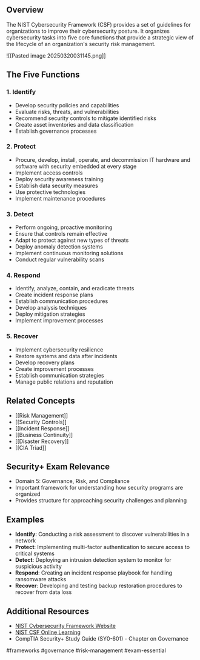 ## Overview

The NIST Cybersecurity Framework (CSF) provides a set of guidelines for organizations to improve their cybersecurity posture. It organizes cybersecurity tasks into five core functions that provide a strategic view of the lifecycle of an organization's security risk management.

![[Pasted image 20250320031145.png]]
## The Five Functions

### 1. Identify

- Develop security policies and capabilities
- Evaluate risks, threats, and vulnerabilities
- Recommend security controls to mitigate identified risks
- Create asset inventories and data classification
- Establish governance processes

### 2. Protect

- Procure, develop, install, operate, and decommission IT hardware and software with security embedded at every stage
- Implement access controls
- Deploy security awareness training
- Establish data security measures
- Use protective technologies
- Implement maintenance procedures

### 3. Detect

- Perform ongoing, proactive monitoring
- Ensure that controls remain effective
- Adapt to protect against new types of threats
- Deploy anomaly detection systems
- Implement continuous monitoring solutions
- Conduct regular vulnerability scans

### 4. Respond

- Identify, analyze, contain, and eradicate threats
- Create incident response plans
- Establish communication procedures
- Develop analysis techniques
- Deploy mitigation strategies
- Implement improvement processes

### 5. Recover

- Implement cybersecurity resilience
- Restore systems and data after incidents
- Develop recovery plans
- Create improvement processes
- Establish communication strategies
- Manage public relations and reputation

## Related Concepts

- [[Risk Management]]
- [[Security Controls]]
- [[Incident Response]]
- [[Business Continuity]]
- [[Disaster Recovery]]
- [[CIA Triad]]

## Security+ Exam Relevance

- Domain 5: Governance, Risk, and Compliance
- Important framework for understanding how security programs are organized
- Provides structure for approaching security challenges and planning

## Examples

- **Identify**: Conducting a risk assessment to discover vulnerabilities in a network
- **Protect**: Implementing multi-factor authentication to secure access to critical systems
- **Detect**: Deploying an intrusion detection system to monitor for suspicious activity
- **Respond**: Creating an incident response playbook for handling ransomware attacks
- **Recover**: Developing and testing backup restoration procedures to recover from data loss

## Additional Resources

- [NIST Cybersecurity Framework Website](https://www.nist.gov/cyberframework)
- [NIST CSF Online Learning](https://www.nist.gov/cyberframework/online-learning/five-functions)
- CompTIA Security+ Study Guide (SY0-601) - Chapter on Governance

#frameworks #governance #risk-management #exam-essential
